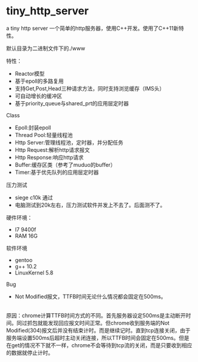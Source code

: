 
# tiny_http_server
a tiny http server
一个简单的http服务器，使用C++开发。使用了C++11新特性。

默认目录为二进制文件下的./www

特性：
 - Reactor模型
 - 基于epoll的多路复用
 - 支持Get,Post,Head三种请求方法，同时支持浏览缓存（IMS头）
 - 可自动增长的缓冲区
 - 基于priority_queue与shared_prt的应用层定时器


Class
- Epoll:封装epoll
- Thread Pool:轻量线程池
- Http Server:管理线程池，定时器，并分配任务
- Http Request:解析http请求报文
- Http Response:响应http请求
- Buffer:缓存区类（参考了muduo的buffer）
- Timer:基于优先队列的应用层定时器

压力测试
- siege c10k 通过
- 电脑测试到20k左右，压力测试软件并发上不去了。后面测不了。

硬件环境：
- I7 9400f
- RAM 16G

软件环境
- gentoo
- g++ 10.2
- LinuxKernel 5.8

Bug
- Not Modified报文，TTFB时间无论什么情况都会固定在500ms。
<br>
原因：chrome计算TTFB时间方式的不同。首先服务器设定500ms是主动断开时间。同过抓包就能发现回应报文时间正常。但chrome收到服务端的Not Modified(304)报文后并没有结束计时。而是继续记时。直到tcp连接关闭，由于服务端设置500ms后超时主动关闭连接，所以TTFB时间会固定在500ms。但是在get的情况不下就不一样，chrome不会等待到tcp流的关闭，而是只要收到相应的数据就停止计时。